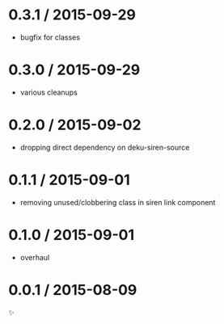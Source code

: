 
0.3.1 / 2015-09-29
==================

  * bugfix for classes

0.3.0 / 2015-09-29
==================

  * various cleanups

0.2.0 / 2015-09-02
==================

  * dropping direct dependency on deku-siren-source

0.1.1 / 2015-09-01
==================

  * removing unused/clobbering class in siren link component

0.1.0 / 2015-09-01
==================

  * overhaul

0.0.1 / 2015-08-09
==================

:sparkles:
